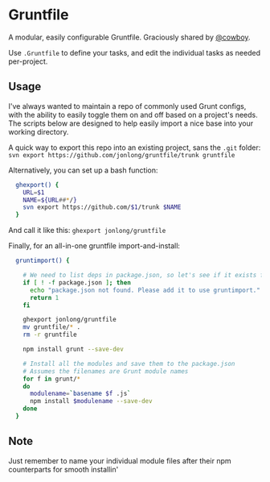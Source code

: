 # Gruntfile

A modular, easily configurable Gruntfile.  Graciously shared by [@cowboy](https://github.com/cowboy/wesbos/commit/5a2980a7818957cbaeedcd7552af9ce54e05e3fb).

Use `.Gruntfile` to define your tasks, and edit the individual tasks as needed per-project.

## Usage

I've always wanted to maintain a repo of commonly used Grunt configs, with the ability to easily toggle them on and off based on a project's needs. The scripts below are designed to help easily import a nice base into your working directory.

A quick way to export this repo into an existing project, sans the `.git` folder:
`svn export https://github.com/jonlong/gruntfile/trunk gruntfile`

Alternatively, you can set up a bash function:
```bash
  ghexport() {
    URL=$1
    NAME=${URL##*/}
    svn export https://github.com/$1/trunk $NAME
  }
```
And call it like this:
`ghexport jonlong/gruntfile`

Finally, for an all-in-one gruntfile import-and-install:
```bash
  gruntimport() {

    # We need to list deps in package.json, so let's see if it exists first
    if [ ! -f package.json ]; then
      echo "package.json not found. Please add it to use gruntimport."
      return 1
    fi

    ghexport jonlong/gruntfile
    mv gruntfile/* .
    rm -r gruntfile

    npm install grunt --save-dev

    # Install all the modules and save them to the package.json
    # Assumes the filenames are Grunt module names
    for f in grunt/*
    do
      modulename=`basename $f .js`
      npm install $modulename --save-dev
    done
  }
```
## Note
Just remember to name your individual module files after their npm counterparts for smooth installin'
